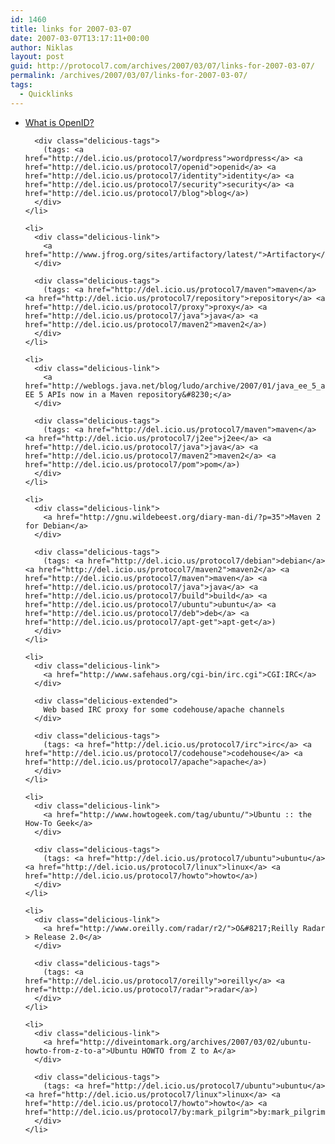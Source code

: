 ```yaml
---
id: 1460
title: links for 2007-03-07
date: 2007-03-07T13:17:11+00:00
author: Niklas
layout: post
guid: http://protocol7.com/archives/2007/03/07/links-for-2007-03-07/
permalink: /archives/2007/03/07/links-for-2007-03-07/
tags:
  - Quicklinks
---
```

<div class='microid-a967af263742038f49598ac459a9db039fbc51e7'>
  <ul class="delicious">
    <li>
      <div class="delicious-link">
        <a href="http://faq.wordpress.com/2007/03/06/what-is-openid/">What is OpenID?</a>
      </div>
      
      <div class="delicious-tags">
        (tags: <a href="http://del.icio.us/protocol7/wordpress">wordpress</a> <a href="http://del.icio.us/protocol7/openid">openid</a> <a href="http://del.icio.us/protocol7/identity">identity</a> <a href="http://del.icio.us/protocol7/security">security</a> <a href="http://del.icio.us/protocol7/blog">blog</a>)
      </div>
    </li>
    
    <li>
      <div class="delicious-link">
        <a href="http://www.jfrog.org/sites/artifactory/latest/">Artifactory</a>
      </div>
      
      <div class="delicious-tags">
        (tags: <a href="http://del.icio.us/protocol7/maven">maven</a> <a href="http://del.icio.us/protocol7/repository">repository</a> <a href="http://del.icio.us/protocol7/proxy">proxy</a> <a href="http://del.icio.us/protocol7/java">java</a> <a href="http://del.icio.us/protocol7/maven2">maven2</a>)
      </div>
    </li>
    
    <li>
      <div class="delicious-link">
        <a href="http://weblogs.java.net/blog/ludo/archive/2007/01/java_ee_5_apis.html">Java EE 5 APIs now in a Maven repository&#8230;</a>
      </div>
      
      <div class="delicious-tags">
        (tags: <a href="http://del.icio.us/protocol7/maven">maven</a> <a href="http://del.icio.us/protocol7/j2ee">j2ee</a> <a href="http://del.icio.us/protocol7/java">java</a> <a href="http://del.icio.us/protocol7/maven2">maven2</a> <a href="http://del.icio.us/protocol7/pom">pom</a>)
      </div>
    </li>
    
    <li>
      <div class="delicious-link">
        <a href="http://gnu.wildebeest.org/diary-man-di/?p=35">Maven 2 for Debian</a>
      </div>
      
      <div class="delicious-tags">
        (tags: <a href="http://del.icio.us/protocol7/debian">debian</a> <a href="http://del.icio.us/protocol7/maven2">maven2</a> <a href="http://del.icio.us/protocol7/maven">maven</a> <a href="http://del.icio.us/protocol7/java">java</a> <a href="http://del.icio.us/protocol7/build">build</a> <a href="http://del.icio.us/protocol7/ubuntu">ubuntu</a> <a href="http://del.icio.us/protocol7/deb">deb</a> <a href="http://del.icio.us/protocol7/apt-get">apt-get</a>)
      </div>
    </li>
    
    <li>
      <div class="delicious-link">
        <a href="http://www.safehaus.org/cgi-bin/irc.cgi">CGI:IRC</a>
      </div>
      
      <div class="delicious-extended">
        Web based IRC proxy for some codehouse/apache channels
      </div>
      
      <div class="delicious-tags">
        (tags: <a href="http://del.icio.us/protocol7/irc">irc</a> <a href="http://del.icio.us/protocol7/codehouse">codehouse</a> <a href="http://del.icio.us/protocol7/apache">apache</a>)
      </div>
    </li>
    
    <li>
      <div class="delicious-link">
        <a href="http://www.howtogeek.com/tag/ubuntu/">Ubuntu :: the How-To Geek</a>
      </div>
      
      <div class="delicious-tags">
        (tags: <a href="http://del.icio.us/protocol7/ubuntu">ubuntu</a> <a href="http://del.icio.us/protocol7/linux">linux</a> <a href="http://del.icio.us/protocol7/howto">howto</a>)
      </div>
    </li>
    
    <li>
      <div class="delicious-link">
        <a href="http://www.oreilly.com/radar/r2/">O&#8217;Reilly Radar > Release 2.0</a>
      </div>
      
      <div class="delicious-tags">
        (tags: <a href="http://del.icio.us/protocol7/oreilly">oreilly</a> <a href="http://del.icio.us/protocol7/radar">radar</a>)
      </div>
    </li>
    
    <li>
      <div class="delicious-link">
        <a href="http://diveintomark.org/archives/2007/03/02/ubuntu-howto-from-z-to-a">Ubuntu HOWTO from Z to A</a>
      </div>
      
      <div class="delicious-tags">
        (tags: <a href="http://del.icio.us/protocol7/ubuntu">ubuntu</a> <a href="http://del.icio.us/protocol7/linux">linux</a> <a href="http://del.icio.us/protocol7/howto">howto</a> <a href="http://del.icio.us/protocol7/by:mark_pilgrim">by:mark_pilgrim</a>)
      </div>
    </li>
  </ul>
</div>